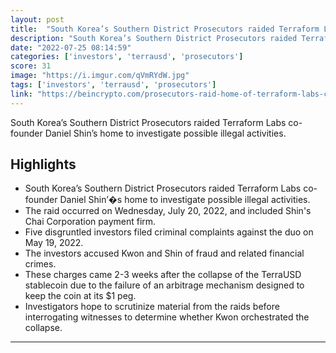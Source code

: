 ```yaml
---
layout: post
title:  "South Korea’s Southern District Prosecutors raided Terraform Labs co-founder Daniel Shin’s home to investigate possible illegal activities"
description: "South Korea’s Southern District Prosecutors raided Terraform Labs co-founder Daniel Shin’s home to investigate possible illegal activities."
date: "2022-07-25 08:14:59"
categories: ['investors', 'terrausd', 'prosecutors']
score: 31
image: "https://i.imgur.com/qVmRYdW.jpg"
tags: ['investors', 'terrausd', 'prosecutors']
link: "https://beincrypto.com/prosecutors-raid-home-of-terraform-labs-co-founder/"
---
```


South Korea’s Southern District Prosecutors raided Terraform Labs co-founder Daniel Shin’s home to investigate possible illegal activities.

## Highlights

- South Korea’s Southern District Prosecutors raided Terraform Labs co-founder Daniel Shin’�s home to investigate possible illegal activities.
- The raid occurred on Wednesday, July 20, 2022, and included Shin's Chai Corporation payment firm.
- Five disgruntled investors filed criminal complaints against the duo on May 19, 2022.
- The investors accused Kwon and Shin of fraud and related financial crimes.
- These charges came 2-3 weeks after the collapse of the TerraUSD stablecoin due to the failure of an arbitrage mechanism designed to keep the coin at its $1 peg.
- Investigators hope to scrutinize material from the raids before interrogating witnesses to determine whether Kwon orchestrated the collapse.

---
